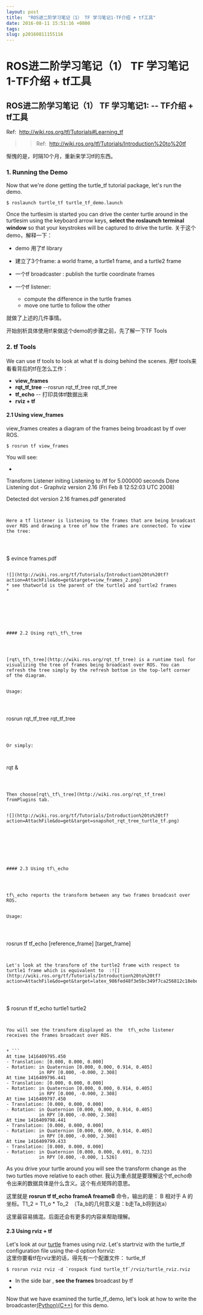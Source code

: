 ```yaml
---
layout: post
title:  "ROS进二阶学习笔记（1） TF 学习笔记1-TF介绍 + tf工具"
date: 2016-08-11 15:51:16 +0800
tags: 
slug: p20160811155116
---
```


# ROS进二阶学习笔记（1） TF 学习笔记1-TF介绍 + tf工具





## ROS进二阶学习笔记（1） TF 学习笔记1: -- TF介绍 + tf工具


Ref:  <http://wiki.ros.org/tf/Tutorials#Learning_tf>  
 


>>Ref:  <http://wiki.ros.org/tf/Tutorials/Introduction%20to%20tf>


惭愧的是，时隔10个月，重新来学习tf的东西。



### 1. Running the Demo




Now that we're done getting the turtle\_tf tutorial package, let's run the demo.




```
$ roslaunch turtle_tf turtle_tf_demo.launch
```
 Once the turtlesim is started you can drive the center turtle around in the turtlesim using the keyboard arrow keys, 
**select the roslaunch terminal window** so that your keystrokes will be captured to drive the turtle. 
关于这个demo，解释一下：


* demo 用了tf library
* 建立了3个frame: a world frame, a turtle1 frame, and a turtle2 frame
* 一个tf broadcaster : publish the turtle coordinate frames
* 一个tf listener:   

	+ compute the difference in the turtle frames
	+ move one turtle to follow the other


就做了上述的几件事情。


开始剖析具体使用tf来做这个demo的步骤之前，先了解一下TF Tools



### 2. tf Tools




We can use tf tools to look at what tf is doing behind the scenes. 用tf tools来看看背后的tf在怎么工作：


* **view\_frames**
* **rqt\_tf\_tree** --rosrun rqt\_tf\_tree rqt\_tf\_tree
* **tf\_echo** -- 打印具体tf数据出来
* **rviz + tf**


#### 2.1 Using view\_frames



view\_frames creates a diagram of the frames being broadcast by tf over ROS.



```
$ rosrun tf view_frames
```

You will see: 


* ```
Transform Listener initing
Listening to /tf for 5.000000 seconds
Done Listening
dot - Graphviz version 2.16 (Fri Feb  8 12:52:03 UTC 2008)

Detected dot version 2.16
frames.pdf generated
```


Here a tf listener is listening to the frames that are being broadcast over ROS and drawing a tree of how the frames are connected. To view the tree:  
 



```
$ evince frames.pdf
```

![](http://wiki.ros.org/tf/Tutorials/Introduction%20to%20tf?action=AttachFile&do=get&target=view_frames_2.png)
* see thatworld is the parent of the turtle1 and turtle2 frames
* 


  
 



#### 2.2 Using rqt\_tf\_tree




[rqt\_tf\_tree](http://wiki.ros.org/rqt_tf_tree) is a runtime tool for visualizing the tree of frames being broadcast over ROS. You can refresh the tree simply by the refresh bottom in the top-left corner of the diagram.


Usage: 




```
rosrun rqt_tf_tree rqt_tf_tree
```



Or simply: 



```
rqt &
```



Then choose[rqt\_tf\_tree](http://wiki.ros.org/rqt_tf_tree) fromPlugins tab.
  

![](http://wiki.ros.org/tf/Tutorials/Introduction%20to%20tf?action=AttachFile&do=get&target=snapshot_rqt_tree_turtle_tf.png)  
 


  
 



#### 2.3 Using tf\_echo




tf\_echo reports the transform between any two frames broadcast over ROS.


Usage: 




```
rosrun tf tf_echo [reference_frame] [target_frame]
```


Let's look at the transform of the turtle2 frame with respect to turtle1 frame which is equivalent to  :![](http://wiki.ros.org/tf/Tutorials/Introduction%20to%20tf?action=AttachFile&do=get&target=latex_986fed48f3e5bc349f7ca256812c18ebe46a588b_p1.png)




```
$ rosrun tf tf_echo turtle1 turtle2
```


You will see the transform displayed as the  tf\_echo listener receives the frames broadcast over ROS.  


* ```
At time 1416409795.450
- Translation: [0.000, 0.000, 0.000]
- Rotation: in Quaternion [0.000, 0.000, 0.914, 0.405]
            in RPY [0.000, -0.000, 2.308]
At time 1416409796.441
- Translation: [0.000, 0.000, 0.000]
- Rotation: in Quaternion [0.000, 0.000, 0.914, 0.405]
            in RPY [0.000, -0.000, 2.308]
At time 1416409797.450
- Translation: [0.000, 0.000, 0.000]
- Rotation: in Quaternion [0.000, 0.000, 0.914, 0.405]
            in RPY [0.000, -0.000, 2.308]
At time 1416409798.441
- Translation: [0.000, 0.000, 0.000]
- Rotation: in Quaternion [0.000, 0.000, 0.914, 0.405]
            in RPY [0.000, -0.000, 2.308]
At time 1416409799.433
- Translation: [0.000, 0.000, 0.000]
- Rotation: in Quaternion [0.000, 0.000, 0.691, 0.723]
            in RPY [0.000, -0.000, 1.526]
```

 As you drive your turtle around you will see the transform change as the two turtles move relative to each other. 
我认为重点就是要理解这个tf\_echo命令出来的数据具体是什么含义。这个有点矩阵的意思。


这里就是 **rosrun tf tf\_echo frameA freameB** 命令，输出的是： B 相对于 A 的坐标。T1\_2 = T1\_o \* To\_2  （Ta\_b的几何意义是：b走Ta\_b将到达a）  
 


这里最容易搞混。后面还会有更多的内容来帮助理解。  
 



#### 2.3 Using rviz + tf



Let's look at our [turtle](https://so.csdn.net/so/search?q=turtle&spm=1001.2101.3001.7020) frames using rviz. Let's startrviz with the turtle\_tf configuration file using the-d option forrviz:  
 这里你要看tf在rviz里的话，得先有一个配置文件： turtle\_tf




```
$ rosrun rviz rviz -d `rospack find turtle_tf`/rviz/turtle_rviz.rviz
```


* In the side bar , **see the frames** broadcast by tf
* 


Now that we have examined the turtle\_tf\_demo, let's look at how to write the broadcaster[(Python)](http://wiki.ros.org/tf/Tutorials/Writing%20a%20tf%20broadcaster%20%28Python%29)[(C++)](http://wiki.ros.org/tf/Tutorials/Writing%20a%20tf%20broadcaster%20%28C%2B%2B%29) for this demo.  
 


  
 




